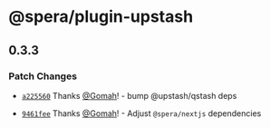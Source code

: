 # @spera/plugin-upstash

## 0.3.3

### Patch Changes

- [`a225560`](https://github.com/Gomah/spera/commit/a2255607023d5f681acb256dd75d33d42441a64e) Thanks [@Gomah](https://github.com/Gomah)! - bump @upstash/qstash deps

- [`9461fee`](https://github.com/Gomah/spera/commit/9461fee77ae57df87e5e02970c2810c0a608553b) Thanks [@Gomah](https://github.com/Gomah)! - Adjust `@spera/nextjs` dependencies
